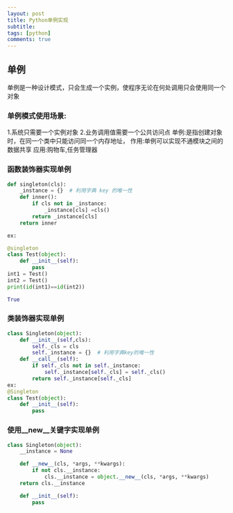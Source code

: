 ```yaml
---
layout: post
title: Python单例实现
subtitle: 
tags: [python]
comments: true
---
```

## 单例
单例是一种设计模式，只会生成一个实例，使程序无论在何处调用只会使用同一个对象

### 单例模式使用场景:
1.系统只需要一个实例对象
2.业务调用值需要一个公共访问点
单例:是指创建对象时，在同一个类中只能访问同一个内存地址，
作用:单例可以实现不通模块之间的数据共享
应用:购物车,任务管理器

### 函数装饰器实现单例

```python
def singleton(cls):
    _instance = {}  # 利用字典 key 的唯一性
    def inner():
        if cls not in _instance:
            _instance[cls] =cls()
        return _instance[cls]
    return inner

ex:

@singleton
class Test(object):
    def __init__(self): 
        pass
int1 = Test()
int2 = Test()
print(id(int1)==id(int2))

True
```

### 类装饰器实现单例

```python
class Singleton(object):
    def __init__(self,cls): 
        self._cls = cls
        self._instance = {}  # 利用字典key的唯一性
    def __call__(self):
        if self._cls not in self._instance:
            self._instance[self._cls] = self._cls()
        return self._instance[self._cls]
ex:
@Singleton
class Test(object): 
    def __init__(self):
        pass


```

### 使用__new__关键字实现单例

```python
class Singleton(object):
    __instance = None

    def __new__(cls, *args, **kwargs):
        if not cls.__instance:
            cls.__instance = object.__new__(cls, *args, **kwargs)
    return cls.__instance

    def __init__(self):
        pass

```